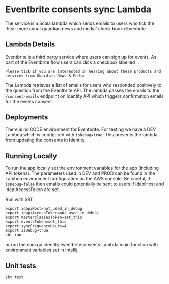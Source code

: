 # Eventbrite consents sync Lambda

The service is a Scala lambda which sends emails to users who tick the 'hear more about guardian news and media' check box in Evenbrite.

## Lambda Details

Eventbrite is a third party service where users can sign up for events. As part of the Eventbrite flow users can click a checkbox labelled

```
Please tick if you are interested in hearing about these products and services from Guardian News & Media 
```

The Lambda retrieves a list of emails for users who responded positively to the question from the Eventbrite API. The lambda passes the emails to 
the `/consent-emails` endpoint on Identity API which triggers confirmation emails for the events consent.

## Deployments

There is no CODE environment for Eventbrite. For testing we have a DEV Lambda which is configured with `isDebug=true`. This prevents the lambda
from updating the consents in Identity. 

## Running Locally

To run the app locally set the environment variables for the app (including API tokens). The parameters used
in DEV and PROD can be found in the Lambda environment configuration on the AWS console. Be careful, if `isDebug=false` then
emails could potentially be sent to users if idapiHost and idapiAccessToken are set.


Run with SBT
```
export idapiHost=not_used_in_debug
export idapiAccessToken=not_used_in_debug
export masterclassesToken=set_this
export eventsToken=set_this
export syncFrequencyHours=4
export isDebug=true
sbt run
```

or run the com.gu.identity.eventbriteconsents.Lambda.main function with environment variables set in Intellij.

## Unit tests

```
sbt test
```
